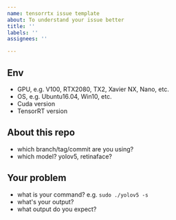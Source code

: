 ```yaml
---
name: tensorrtx issue template
about: To understand your issue better
title: ''
labels: ''
assignees: ''

---
```


## Env

- GPU, e.g. V100, RTX2080, TX2, Xavier NX, Nano, etc.
- OS, e.g. Ubuntu16.04, Win10, etc.
- Cuda version
- TensorRT version

## About this repo

- which branch/tag/commit are you using?
- which model? yolov5, retinaface?

## Your problem

- what is your command? e.g. `sudo ./yolov5 -s`
- what's your output?
- what output do you expect?
